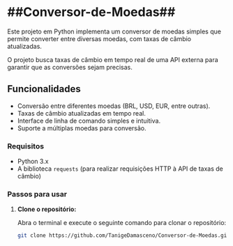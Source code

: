 <h1>##Conversor-de-Moedas##</h1> 


Este projeto em Python implementa um conversor de moedas simples que permite converter entre diversas moedas, com taxas de câmbio atualizadas. 

O projeto busca taxas de câmbio em tempo real de uma API externa para garantir que as conversões sejam precisas.

## Funcionalidades

- Conversão entre diferentes moedas (BRL, USD, EUR, entre outras).
- Taxas de câmbio atualizadas em tempo real.
- Interface de linha de comando simples e intuitiva.
- Suporte a múltiplas moedas para conversão.

### Requisitos

- Python 3.x
- A biblioteca `requests` (para realizar requisições HTTP à API de taxas de câmbio)

### Passos para usar

1. **Clone o repositório:**

   Abra o terminal e execute o seguinte comando para clonar o repositório:

   ```bash
   git clone https://github.com/TanigeDamasceno/Conversor-de-Moedas.git
